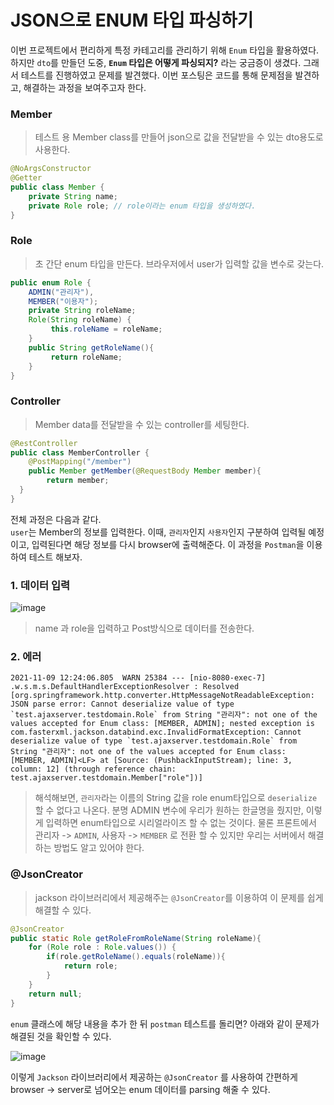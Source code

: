 # JSON으로 ENUM 타입 파싱하기
이번 프로젝트에서 편리하게 특정 카테고리를 관리하기 위해 ```Enum``` 타입을 활용하였다. 하지만 ```dto```를 만들던 도중, **```Enum``` 타입은 어떻게 파싱되지?** 라는 궁금증이 생겼다. 그래서 테스트를 진행하였고 문제를 발견했다. 이번 포스팅은 코드를 통해 문제점을 발견하고, 해결하는 과정을 보여주고자 한다.

### Member
> 테스트 용 Member class를 만들어 json으로 값을 전달받을 수 있는 dto용도로 사용한다.
```java
@NoArgsConstructor  
@Getter  
public class Member {  
    private String name;  
    private Role role; // role이라는 enum 타입을 생성하였다.  
}
```  

### Role
> 초 간단 enum 타입을 만든다.  브라우저에서 user가 입력할 값을 변수로 갖는다.
```java
public enum Role {  
    ADMIN("관리자"),  
    MEMBER("이용자");    
	private String roleName;    
	Role(String roleName) {  
	     this.roleName = roleName;  
	}  
	public String getRoleName(){  
	     return roleName;  
    }  
}
```

### Controller
> Member data를 전달받을 수 있는 controller를 세팅한다.
```java
@RestController  
public class MemberController {  
    @PostMapping("/member")  
    public Member getMember(@RequestBody Member member){  
        return member;  
  }  
}
```
전체 과정은 다음과 같다.  
 ```user```는 Member의 정보를 입력한다. 이때, ```관리자```인지 ```사용자```인지 구분하여 입력될 예정이고, 입력된다면 해당 정보를 다시 browser에 출력해준다. 이 과정을 ```Postman```을 이용하여 테스트 해보자.

### 1. 데이터 입력
![image](https://user-images.githubusercontent.com/87312401/140856508-9d2a9d72-f49a-42a5-86bf-8e174b44ee3a.png)
 
 > name 과 role을 입력하고 Post방식으로 데이터를 전송한다.

### 2. 에러
```
2021-11-09 12:24:06.805  WARN 25384 --- [nio-8080-exec-7] .w.s.m.s.DefaultHandlerExceptionResolver : Resolved [org.springframework.http.converter.HttpMessageNotReadableException: JSON parse error: Cannot deserialize value of type `test.ajaxserver.testdomain.Role` from String "관리자": not one of the values accepted for Enum class: [MEMBER, ADMIN]; nested exception is com.fasterxml.jackson.databind.exc.InvalidFormatException: Cannot deserialize value of type `test.ajaxserver.testdomain.Role` from String "관리자": not one of the values accepted for Enum class: [MEMBER, ADMIN]<LF> at [Source: (PushbackInputStream); line: 3, column: 12] (through reference chain: test.ajaxserver.testdomain.Member["role"])]
```
> 해석해보면,  ```관리자```라는 이름의 String 값을 role enum타입으로 ```deserialize``` 할 수 없다고 나온다. 분명 ADMIN 변수에 우리가 원하는 한글명을 줬지만, 이렇게 입력하면 enum타입으로 시리얼라이즈 할 수 없는 것이다. 물론 프론트에서 관리자 ->  ```ADMIN```, 사용자 -> ```MEMBER``` 로 전환 할 수 있지만 우리는 서버에서 해결하는 방법도 알고 있어야 한다.

### @JsonCreator
> jackson 라이브러리에서 제공해주는 ```@JsonCreator```를 이용하여 이 문제를 쉽게 해결할 수 있다. 
```java
@JsonCreator  
public static Role getRoleFromRoleName(String roleName){  
    for (Role role : Role.values()) {  
        if(role.getRoleName().equals(roleName)){  
            return role;  
	    }  
    }  
    return null;  
}
```
```enum``` 클래스에 해당 내용을 추가 한 뒤 ```postman``` 테스트를 돌리면? 아래와 같이 문제가 해결된 것을 확인할 수 있다.

![image](https://user-images.githubusercontent.com/87312401/140858347-20425b1d-6f26-4622-b76d-539ad26648cd.png)

이렇게 ```Jackson``` 라이브러리에서 제공하는 ```@JsonCreator``` 를 사용하여 간편하게 browser -> server로 넘어오는 enum 데이터를 parsing 해줄 수 있다.
